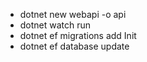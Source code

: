 - dotnet new webapi -o api
- dotnet watch run
- dotnet ef migrations add Init
- dotnet ef database update
